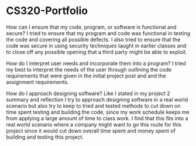 # CS320-Portfolio
How can I ensure that my code, program, or software is functional and secure?
  I tried to ensure that my program and code was functional in testing the code and covering all possible defects.
  I also tried to ensure that the code was secure in using security techniques taught in earlier classes and to close off any
  possible opening that a third party might be able to exploit.

How do I interpret user needs and incorporate them into a program?
  I tried my best to interpret the needs of the user through outlining the code requirements that were given in the initial project post and and the assignment
  requirements.

How do I approach designing software?
  Like I stated in my project 2 summary and reflection I try to approach designing software in a real world scenario but also try to keep to tried and
  tested methods to cut down on time spent testing and building the code, since my work schedule keeps me from applying a large amount of time to class work.
  I find that this fits into a real world scenario where a company might want to go this route for this project since it would cut down overall time spent
  and money spent of building and testing this project. 
